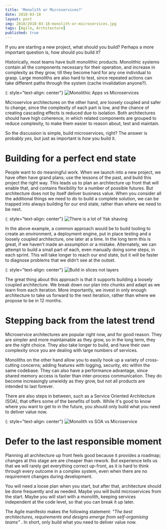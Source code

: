 ```yaml
---
title: 'Monolith or Microservices?'
date: 2018-03-18
layout: post
img: 2018/2018-03-18-monolith-or-microservices.jpg
tags: [Agile, Architecture]
published: true
---
```


If you are starting a new project, what should you build? Perhaps a more important question is, how should you build it?

Historically, most teams have built monolithic products. Monolithic systems contain all the components necessary for their operation, and increase in complexity as they grow, till they become hard for any one individual to grasp. Large monoliths are also hard to test, since repeated actions can take different paths through the system (cache invalidation anyone?).

{: style="text-align: center"}
![Monolithic Apps vs Microservices]({{site.baseurl}}/assets/img/2018/2018-03-18-monolithic-vs-microservice.jpg)


Microservice architectures on the other hand, are loosely coupled and safer to change, since the complexity of each part is low, and the chance of creating cascading effects is reduced due to isolation. Both architectures should have high coherence, in which related components are grouped to reduce complexity, to make them easier to reason about, test and maintain.

So the discussion is simple, build microservices, right? The answer is probably *yes*, but just as important is *how* you build it.

# Building for a perfect end state
People want to do meaningful work. When we launch into a new project, we have often have grand plans; use the lessons of the past, and build this project the right way. This leads us to plan an architecture up front that will enable that, and contains flexibility for a number of possible futures. But architecture does not by itself deliver business value. When you consider all the additional things we need to do to build a complete solution, we can be trapped into always building for our end state, rather than where we need to be next.

{: style="text-align: center"}
![There is a lot of Yak shaving]({{site.baseurl}}/assets/img/2018/2018-03-18-there-is-a-lot-of-yak-shaving.jpg)

In the above example, a common approach would be to build tooling to create an environment, a deployment engine, put in place testing and a loosely coupled architecture, one later at a time. In the long term this is great, if we haven’t made an assumption or a mistake. Alternately, we can attempt to build a small part of each, even manually doing some steps, in each sprint. This will take longer to reach our end state, but it will be faster to diagnose problems that we didn’t see at the outset.

{: style="text-align: center"}
![Build in slices not layers]({{site.baseurl}}/assets/img/2018/2018-03-18-build-in-slices-not-layers.jpg)

The great thing about this approach is that it supports building a loosely coupled architecture. We break down our plan into chunks and adapt as we learn from each iteration. More importantly, we invest in only enough architecture to take us forward to the next iteration, rather than where we propose to be in 12 months.

# Stepping back from the latest trend
Microservice architectures are popular right now, and for good reason. They are simpler and more maintainable as they grow, so in the long term, they are the right choice. They also take longer to build, and have their own complexity once you are dealing with large numbers of services.

Monoliths on the other hand allow you to easily hook up a variety of cross-cutting concerns; adding features with logging, security, etc within the same codebase. They can also have a performance advantage, since shared memory access is faster than inter-process communication. They do become increasingly unwieldy as they grow, but not all products are intended to last forever.

There are also steps in between, such as a Service Oriented Architecture (SOA), that offers some of the benefits of both. While it's good to know where you want to get to in the future, you should only build what you need to deliver value now.

{: style="text-align: center"}
![Monolith vs SOA vs Microservice]({{site.baseurl}}/assets/img/2018/2018-03-18-monolith-soa-microservice.jpg)

# Defer to the last responsible moment
Planning all architecture up front feels good because it provides a roadmap; changes at this stage are are cheaper than rework. But experience tells us that we will rarely get everything correct up-front, as it is hard to think through every outcome in a complex system, even when there are no requirement changes during development.

You will need a loose plan when you start, but after that, architecture should be done frequently and as needed. Maybe you will build microservices from the start. Maybe you will start with a monolith, keeping services independent at the code level, so that you can break it up later.

The Agile manifesto makes the following statement: *“The best architectures, requirements and designs emerge from self-organising teams”* . In short, only build what you need to deliver value now.
